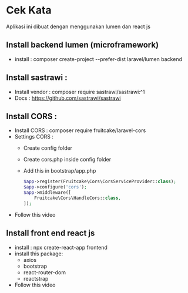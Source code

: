 # Cek Kata 
Aplikasi ini dibuat dengan menggunakan lumen dan react js

## Install backend lumen (microframework)
- install        : composer create-project --prefer-dist laravel/lumen backend 

## Install sastrawi : 
- Install vendor : composer require sastrawi/sastrawi:^1
- Docs           : https://github.com/sastrawi/sastrawi

## Install CORS :
- Install CORS   : composer require fruitcake/laravel-cors
- Settings CORS  : 
    - Create config folder
    - Create cors.php inside config folder
    - Add this in bootstrap/app.php

        ```php
        $app->register(Fruitcake\Cors\CorsServiceProvider::class);
        $app->configure('cors');
        $app->middleware([
            Fruitcake\Cors\HandleCors::class,
        ]);
        ```
- Follow this video

## Install front end react js
- install        : npx create-react-app frontend
- install this package:
    - axios
    - bootstrap
    - react-router-dom
    - reactstrap
- Follow this video